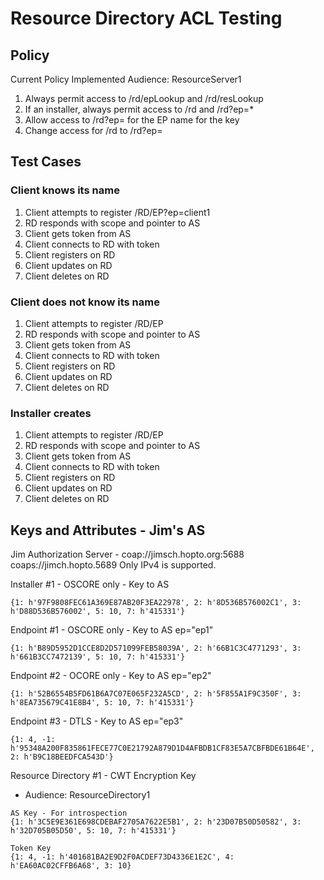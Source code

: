 # Resource Directory ACL Testing

## Policy

Current Policy Implemented
Audience: ResourceServer1

1.  Always permit access to /rd/epLookup and /rd/resLookup
2.  If an installer, always permit access to /rd and /rd?ep=*
3.  Allow access to /rd?ep=<name> for the EP name for the key
4.  Change access for /rd to /rd?ep=<name>

## Test Cases

### Client knows its name

1.  Client attempts to register /RD/EP?ep=client1
2.  RD responds with scope and pointer to AS
3.  Client gets token from AS
4.  Client connects to RD with token
5.  Client registers on RD
6.  Client updates on RD
7.  Client deletes on RD

### Client does not know its name

1.  Client attempts to register /RD/EP
2.  RD responds with scope and pointer to AS
3.  Client gets token from AS
4.  Client connects to RD with token
5.  Client registers on RD
6.  Client updates on RD
7.  Client deletes on RD

###  Installer creates

1.  Client attempts to register /RD/EP
2.  RD responds with scope and pointer to AS
3.  Client gets token from AS
4.  Client connects to RD with token
5.  Client registers on RD
6.  Client updates on RD
7.  Client deletes on RD

## Keys and Attributes - Jim's AS

Jim Authorization Server - coap://jimsch.hopto.org:5688  coaps://jimch.hopto.5689
Only IPv4 is supported.

Installer #1 - OSCORE only - Key to AS
~~~
{1: h'97F9808FEC61A369E87AB20F3EA22978', 2: h'8D536B576002C1', 3: h'D88D536B576002', 5: 10, 7: h'415331'}
~~~

Endpoint #1 - OSCORE only - Key to AS ep="ep1"
~~~
{1: h'B89D5952D1CCE8D2D571099FEB58039A', 2: h'66B1C3C4771293', 3: h'661B3CC7472139', 5: 10, 7: h'415331'}
~~~

Endpoint #2 - OCORE only - Key to AS ep="ep2"
~~~
{1: h'52B6554B5FD61B6A7C07E065F232A5CD', 2: h'5F855A1F9C350F', 3: h'8EA735679C41E8B4', 5: 10, 7: h'415331'}
~~~

Endpoint #3 - DTLS - Key to AS ep="ep3"
~~~
{1: 4, -1: h'95348A200F835861FECE77C0E21792A879D1D4AFBDB1CF83E5A7CBFBDE61B64E', 2: h'B9C18BEEDFCA543D'}
~~~


Resource Directory #1 - CWT Encryption Key
* Audience: ResourceDirectory1

~~~
AS Key - For introspection
{1: h'3C5E9E361E698CDEBAF2705A7622E5B1', 2: h'23D07B50D50582', 3: h'32D705B05D50', 5: 10, 7: h'415331'}

Token Key
{1: 4, -1: h'401681BA2E9D2F0ACDEF73D4336E1E2C', 4: h'EA60AC02CFFB6A68', 3: 10}
~~~

